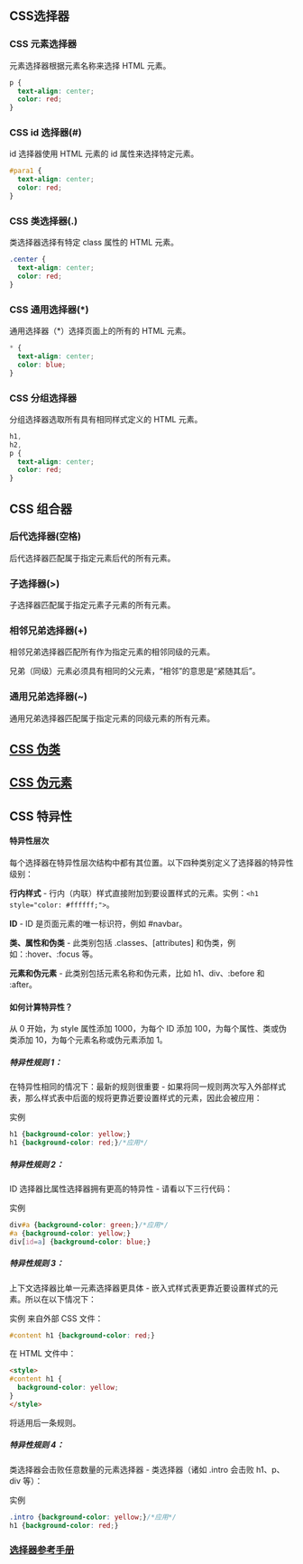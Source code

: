 ## CSS选择器

### CSS 元素选择器

元素选择器根据元素名称来选择 HTML 元素。

```css
p {
  text-align: center;
  color: red;
}
```

### CSS id 选择器(#)

id 选择器使用 HTML 元素的 id 属性来选择特定元素。

```css
#para1 {
  text-align: center;
  color: red;
}
```

### CSS 类选择器(.)

类选择器选择有特定 class 属性的 HTML 元素。

```css
.center {
  text-align: center;
  color: red;
}
```

### CSS 通用选择器(*)

通用选择器（*）选择页面上的所有的 HTML 元素。

```css
* {
  text-align: center;
  color: blue;
}
```

### CSS 分组选择器

分组选择器选取所有具有相同样式定义的 HTML 元素。

```css
h1, 
h2,
p {
  text-align: center;
  color: red;
}
```

## CSS 组合器

### 后代选择器(空格)

后代选择器匹配属于指定元素后代的所有元素。

### 子选择器(>)

子选择器匹配属于指定元素子元素的所有元素。

### 相邻兄弟选择器(+)

相邻兄弟选择器匹配所有作为指定元素的相邻同级的元素。

兄弟（同级）元素必须具有相同的父元素，“相邻”的意思是“紧随其后”。

### 通用兄弟选择器(~)

通用兄弟选择器匹配属于指定元素的同级元素的所有元素。

## [CSS 伪类](https://www.w3school.com.cn/css/css_pseudo_classes.asp)

## [CSS 伪元素](https://www.w3school.com.cn/css/css_pseudo_elements.asp)

## CSS 特异性

#### 特异性层次

每个选择器在特异性层次结构中都有其位置。以下四种类别定义了选择器的特异性级别：

**行内样式** - 行内（内联）样式直接附加到要设置样式的元素。实例：```<h1 style="color: #ffffff;">```。

**ID** - ID 是页面元素的唯一标识符，例如 #navbar。

**类、属性和伪类** - 此类别包括 .classes、[attributes] 和伪类，例如：:hover、:focus 等。

**元素和伪元素** - 此类别包括元素名称和伪元素，比如 h1、div、:before 和 :after。

#### 如何计算特异性？

从 0 开始，为 style 属性添加 1000，为每个 ID 添加 100，为每个属性、类或伪类添加 10，为每个元素名称或伪元素添加 1。

##### 特异性规则 1：

在特异性相同的情况下：最新的规则很重要 - 如果将同一规则两次写入外部样式表，那么样式表中后面的规将更靠近要设置样式的元素，因此会被应用：

实例

```css
h1 {background-color: yellow;}
h1 {background-color: red;}/*应用*/
```

##### 特异性规则 2：

ID 选择器比属性选择器拥有更高的特异性 - 请看以下三行代码：

实例

```css
div#a {background-color: green;}/*应用*/
#a {background-color: yellow;}
div[id=a] {background-color: blue;}
```

##### 特异性规则 3：

上下文选择器比单一元素选择器更具体 - 嵌入式样式表更靠近要设置样式的元素。所以在以下情况下：

实例
来自外部 CSS 文件：

```css
#content h1 {background-color: red;}
```

在 HTML 文件中：

```html
<style>
#content h1 {
  background-color: yellow;
}
</style>
```

将适用后一条规则。

##### 特异性规则 4：

类选择器会击败任意数量的元素选择器 - 类选择器（诸如 .intro 会击败 h1、p、div 等）：

实例

```css
.intro {background-color: yellow;}/*应用*/
h1 {background-color: red;}
```

### [选择器参考手册](https://www.w3school.com.cn/cssref/css_selectors.asp)
